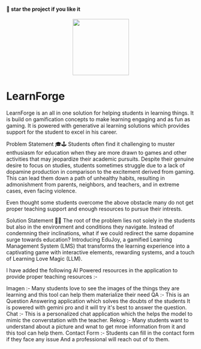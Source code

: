 #### 🌟 star the project if you like it

<div align=center>
  <img src="https://github.com/kanugurajesh/LearnForge/assets/77529419/af7d049f-8aab-460e-800b-b2edbbf04810" alt="" width=150 height=150>
</div>

# LearnForge
LearnForge is an all in one solution for helping students in learning things. It is build on gamification concepts to make learning engaging and as fun as gaming. It is powered with generative ai learning solutions which provides support for the student to excel in his career.

Problem Statement 🎓🕹️
Students often find it challenging to muster enthusiasm for education when they are more drawn to games and other activities that may jeopardize their academic pursuits. Despite their genuine desire to focus on studies, students sometimes struggle due to a lack of dopamine production in comparison to the excitement derived from gaming. This can lead them down a path of unhealthy habits, resulting in admonishment from parents, neighbors, and teachers, and in extreme cases, even facing violence.

Even thought some students overcome the above obstacle many do not get proper teaching support and enough resources to pursue their intrests.

Solution Statement 🚀🧠
The root of the problem lies not solely in the students but also in the environment and conditions they navigate. Instead of condemning their inclinations, what if we could redirect the same dopamine surge towards education? Introducing EduJoy, a gamified Learning Management System (LMS) that transforms the learning experience into a captivating game with interactive elements, rewarding systems, and a touch of Learning Love Magic (LLM).

I have added the following AI Powered resources in the application to provide proper teaching resources :-

Imagen :- Many students love to see the images of the things they are learning and this tool can help them materialize their need
QA :- This is an Question Answering application which solves the doubts of the students It is powered with gemini pro and it will try it's best to answer the question.
Chat :- This is a personalized chat application which the helps the model to mimic the converstation with the teacher.
Rekog :- Many students want to understand about a picture and wnat to get mroe information from it and this tool can help them.
Contact Form :- Students can fill in the contact form if they face any issue And a professional will reach out of to them.
